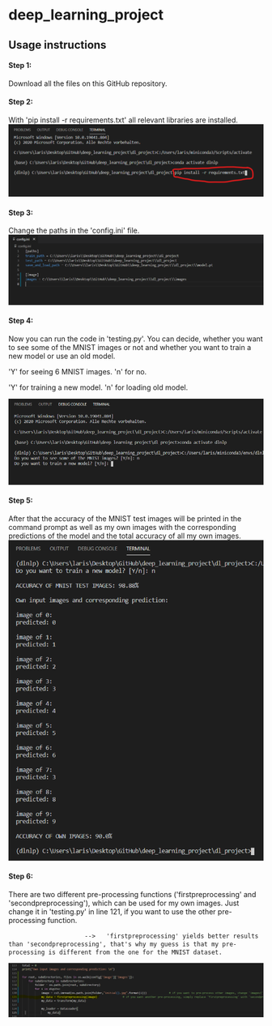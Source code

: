 # deep_learning_project

## Usage instructions

#### Step 1: 
Download all the files on this GitHub repository.

#### Step 2: 
With 'pip install -r requirements.txt' all relevant libraries are installed. ![Step1](/dl_project/step1.PNG)

#### Step 3: 
Change the paths in the 'config.ini' file. ![Step2](/dl_project/step2.PNG)

#### Step 4: 
Now you can run the code in 'testing.py'. You can decide, whether you want to see some of the MNIST images or not and whether you want to train a new model or use an old model.


'Y' for seeing 6 MNIST images. 'n' for no.


'Y' for training a new model. 'n' for loading old model. 

![Step3](/dl_project/step3.PNG)

#### Step 5: 
After that the accuracy of the MNIST test images will be printed in the command prompt as well as my own images with the corresponding predictions of the model and the total accuracy of all my own images. ![Step4](/dl_project/step4.PNG)

#### Step 6: 
There are two different pre-processing functions ('firstpreprocessing' and 'secondpreprocessing'), which can be used for my own images. Just change it in 'testing.py' in line 121, if you want to use the other pre-processing function.
                              

                         -->   'firstpreprocessing' yields better results than 'secondpreprocessing', that's why my guess is that my pre-processing is different from the one for the MNIST dataset.
![Step5](/dl_project/step5.PNG)


